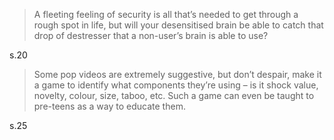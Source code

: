 > A fleeting feeling of security is all that’s needed to get through a rough spot in life, but will your desensitised
brain be able to catch that drop of destresser that a non-user’s brain is able to use?

s.20

> Some pop videos are extremely suggestive, but don’t despair, make it a game to identify what components they’re using – is it shock value, novelty, colour, size, taboo, etc. Such a game can even be taught to pre-teens as a way to educate them.

s.25




